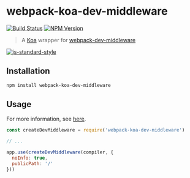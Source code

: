# webpack-koa-dev-middleware

[![Build Status](https://travis-ci.org/clebert/webpack-koa-dev-middleware.svg?branch=master)](https://travis-ci.org/clebert/webpack-koa-dev-middleware)
[![NPM Version](https://badge.fury.io/js/webpack-koa-dev-middleware.svg)](https://badge.fury.io/js/webpack-koa-dev-middleware)

> A [Koa](http://koajs.com/) wrapper for [webpack-dev-middleware](https://github.com/webpack/webpack-dev-middleware)

[![js-standard-style](https://cdn.rawgit.com/feross/standard/master/badge.svg)](https://github.com/feross/standard)

## Installation

```sh
npm install webpack-koa-dev-middleware
```

## Usage

For more information, see [here](https://github.com/webpack/webpack-dev-middleware/blob/master/README.md).

```js
const createDevMiddleware = require('webpack-koa-dev-middleware')

// ...

app.use(createDevMiddleware(compiler, {
  noInfo: true,
  publicPath: '/'
}))
```
